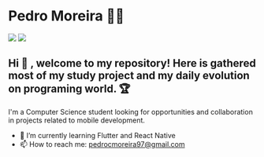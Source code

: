 <!--### Hi there 👋


**pedrominch/pedrominch** is a ✨ _special_ ✨ repository because its `README.md` (this file) appears on your GitHub profile.

Here are some ideas to get you started:

- 🔭 I’m currently working on ...
- 🌱 I’m currently learning ...
- 👯 I’m looking to collaborate on ...
- 🤔 I’m looking for help with ...
- 💬 Ask me about ...
- 📫 How to reach me: ...
- 😄 Pronouns: ...
- ⚡ Fun fact: ...
--> 


# Pedro Moreira :man_technologist:
[<img src="https://img.shields.io/badge/linkedin-%230077B5.svg?&style=for-the-badge&logo=linkedin&logoColor=white" />](https://www.linkedin.com/in/pedro-moreira97/)
[<img src = "https://img.shields.io/badge/instagram-%23E4405F.svg?&style=for-the-badge&logo=instagram&logoColor=white">](https://www.instagram.com/pedrominch/)

## Hi :wave: , welcome to my repository! Here is gathered most of my study project and my daily evolution on programing world. :trophy:


I'm a Computer Science student looking for opportunities and collaboration in projects related to mobile development.
- :notebook: I’m currently learning Flutter and React Native
- 📫 How to reach me: pedrocmoreira97@gmail.com
